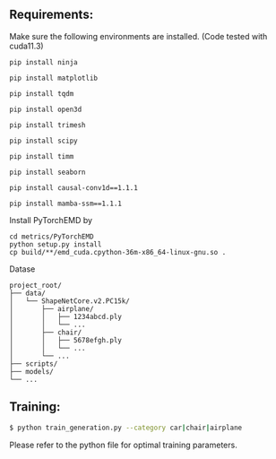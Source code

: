 ## Requirements:

Make sure the following environments are installed.
(Code tested with cuda11.3)

```
pip install ninja

pip install matplotlib

pip install tqdm

pip install open3d

pip install trimesh

pip install scipy

pip install timm

pip install seaborn

pip install causal-conv1d==1.1.1

pip install mamba-ssm==1.1.1
```

Install PyTorchEMD by
```
cd metrics/PyTorchEMD
python setup.py install
cp build/**/emd_cuda.cpython-36m-x86_64-linux-gnu.so .
```

Datase
```
project_root/
├── data/
│   └── ShapeNetCore.v2.PC15k/
│       ├── airplane/
│       │   ├── 1234abcd.ply
│       │   └── ...
│       ├── chair/
│       │   ├── 5678efgh.ply
│       │   └── ...
│       └── ...
├── scripts/
├── models/
└── ...

```

## Training:

```bash
$ python train_generation.py --category car|chair|airplane
```

Please refer to the python file for optimal training parameters.

